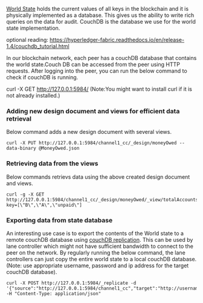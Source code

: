 [World State](https://hyperledger-fabric.readthedocs.io/en/release-1.4/ledger/ledger.html#world-state) holds the current values of all keys in the blockchain and it is physically implemented as a database. This gives us the ability to write rich queries on the data for audit. CouchDB is the database we use for the world state implementation.  

optional reading: https://hyperledger-fabric.readthedocs.io/en/release-1.4/couchdb_tutorial.html

In our blockchain network, each peer has a couchDB database that contains the world state.Couch DB can be accessed from the peer using HTTP requests. After logging into the peer, you can run the below command to check if couchDB is running. 

curl -X GET http://127.0.0.1:5984/
(Note:You might want to install curl if it is not already installed.)

### Adding new design document and views for efficient data retrieval
Below command adds a new design document with several views. 
```
curl -X PUT http://127.0.0.1:5984/channel1_cc/_design/moneyOwed --data-binary @MoneyOwed.json
```
### Retrieving data from the views
Below commands retrievs data using the above created design document and views.
```
curl -g -X GET http://127.0.0.1:5984/channel1_cc/_design/moneyOwed/_view/totalAccounts?key=[\"B\",\"A\",\"unpaid\"]
```

### Exporting data from state database
An interesting use case is to export the contents of the World state to a remote couchDB database using [couchDB replication](http://docs.couchdb.org/en/stable/replication/intro.html). This can be used by lane controller which might not have sufficient bandwidth to connect to the peer on the network. By regularly running the below command, the lane controllers can just copy the entire world state to a local couchDB database. (Note: use appropriate username, password and ip address for the target couchDB database).
```
curl -X POST http://127.0.0.1:5984/_replicate -d '{"source":"http://127.0.0.1:5984/channel1_cc","target":"http://username:password@xx.xxx.xxx.xxx:5984/xxx"}' -H "Content-Type: application/json"
```
